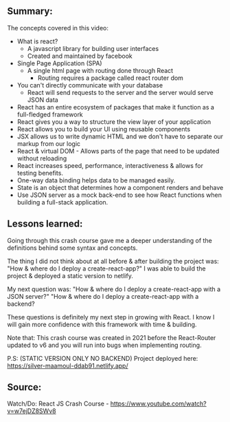 ## Summary:
The concepts covered in this video:

* What is react?
    * A javascript library for building user interfaces
    * Created and maintained by facebook 
* Single Page Application (SPA)
    * A single html page with routing done through React
        * Routing requires a package called react router dom
* You can't directly communicate with your database
    * React will send requests to the server and the server would serve JSON data
* React has an entire ecosystem of packages that make it function as a full-fledged framework 
* React gives you a way to structure the view layer of your application 
* React allows you to build your UI using reusable components
* JSX allows us to write dynamic HTML and we don't have to separate our markup from our logic 
* React & virtual DOM - Allows parts of the page that need to be updated without reloading 
* React increases speed, performance, interactiveness & allows for testing benefits.
* One-way data binding helps data to be managed easily. 
* State is an object that determines how a component renders and behave
* Use JSON server as a mock back-end to see how React functions when building a full-stack application.

## Lessons learned:
Going through this crash course gave me a deeper understanding of the definitions behind some syntax and concepts.

The thing I did not think about at all before & after building the project was: "How & where do I deploy a create-react-app?"
I was able to build the project & deployed a static version to netlify.

My next question was: 
"How & where do I deploy a create-react-app with a JSON server?" 
"How & where do I deploy a create-react-app with a backend?

These questions is definitely my next step in growing with React. I know I will gain more confidence with this framework with time & building.

Note that: This crash course was created in 2021 before the React-Router updated to v6 and you will run into bugs when implementing routing.

P.S: (STATIC VERSION ONLY NO BACKEND) Project deployed here: https://silver-maamoul-ddab91.netlify.app/

## Source:
Watch/Do: React JS Crash Course - https://www.youtube.com/watch?v=w7ejDZ8SWv8